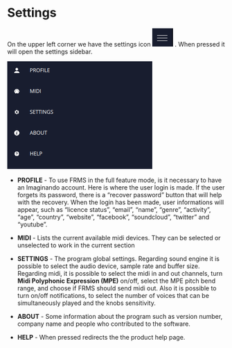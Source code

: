 # Settings

On the upper left corner we have the settings icon <img src="images/settings.png" style="padding: 0px; bottom-padding: 0px;" /> . When pressed it will open the settings sidebar.

<img src="images/settings-panel.png" style="padding: 0px; bottom-padding: 0px;" />

- **PROFILE** - To use FRMS in the full feature mode, is it necessary to have an Imaginando account. Here is where the user login is made. If the user forgets its password, there is a “recover password” button that will help with the recovery. When the login has been made, user informations will appear, such as “licence status”, “email”, “name”, “genre”, “activity”, “age”, “country”, “website”, “facebook”, “soundcloud”, “twitter” and “youtube”.

- **MIDI** - Lists the current available midi devices. They can be selected or unselected to work in the current section

- **SETTINGS** - The program global settings. Regarding sound engine it is possible to select the audio device, sample rate and buffer size. Regarding midi, it is possible to select the midi in and out channels, turn **Midi Polyphonic Expression (MPE)** on/off, select the MPE pitch bend range, and choose if FRMS should send midi out. Also it is possible to turn on/off notifications, to select the number of voices that can be simultaneously played and the knobs sensitivity.

- **ABOUT** - Some information about the program such as version number, company name and people who contributed to the software.

- **HELP** - When pressed redirects the the product help page.
